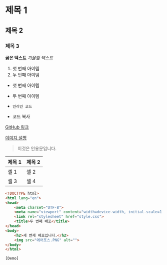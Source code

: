 # 제목 1
## 제목 2
### 제목 3

**굵은 텍스트**
*기울임 텍스트*

1. 첫 번째 아이템
2. 두 번째 아이템

- 첫 번째 아이템
- 두 번째 아이템

- `인라인 코드`
- 코드 복사



[GitHub 링크](https://github.com)

[이미지 설명](https://example.com/image.jpg)

> 이것은 인용문입니다.

| 제목 1 | 제목 2 |
|--------|-------|
| 셀 1   | 셀 2   |
| 셀 3   | 셀 4   |

``` html
<!DOCTYPE html>
<html lang="en">
<head>
    <meta charset="UTF-8">
    <meta name="viewport" content="width=device-width, initial-scale=1.0">
    <link rel="stylesheet" href="style.css">
    <title>두 번째 배포</title>
</head>
<body>
    <h2>세 번재 배포입니다.</h2>
    <img src="에어포스.PNG" alt="">
</body>
</html>

[Demo]
